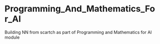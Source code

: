 # Programming_And_Mathematics_For_AI
Building NN from scartch as part of Programming and Mathematics for AI module 
